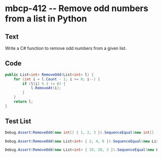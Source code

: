 # mbcp-412 -- Remove odd numbers from a list in Python

## Text

Write a C# function to remove odd numbers from a given list.

## Code

```csharp
public List<int> RemoveOdd(List<int> l) {
    for (int i = l.Count - 1; i >= 0; i--) {
        if (l[i] % 2 != 0) {
            l.RemoveAt(i);
        }
    }
    return l;
}
```

## Test List

```csharp
Debug.Assert(RemoveOdd(new int[] { 1, 2, 3 }).SequenceEqual(new int[] { 2 }));
```

```csharp
Debug.Assert(RemoveOdd(new List<int> { 2, 4, 6 }).SequenceEqual(new List<int> { 2, 4, 6 }));
```

```csharp
Debug.Assert(RemoveOdd(new List<int> { 10, 20, 3 }).SequenceEqual(new List<int> { 10, 20 }));
```
